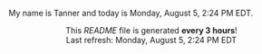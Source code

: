 My name is Tanner and today is Monday, August 5, 2:24 PM EDT.

<p align="center">This <i>README</i> file is generated <b>every 3 hours</b>!</br>Last refresh: Monday, August 5, 2:24 PM EDT<br /></p>
